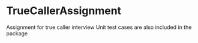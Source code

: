 # TrueCallerAssignment
Assignment for true caller interview
Unit test cases are also included in the package
